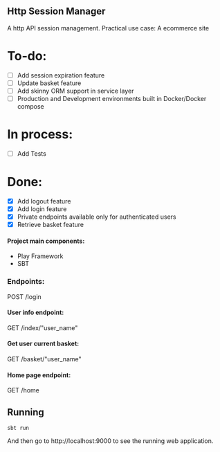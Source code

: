 
## Http Session Manager
A http API session management.
Practical use case: A ecommerce site


# To-do:
- [ ] Add session expiration feature
- [ ] Update basket feature
- [ ] Add skinny ORM support in service layer
- [ ] Production and Development environments built in Docker/Docker compose

# In process:
- [ ] Add Tests
# Done:
- [x] Add logout feature
- [x] Add login feature
- [x] Private endpoints available only for authenticated users
- [x] Retrieve basket feature

#### Project main components:
* Play Framework
* SBT

### Endpoints:
POST /login 

#### User info endpoint:

GET  /index/"user_name" 

#### Get user current basket:

GET  /basket/"user_name"


#### Home page endpoint:
GET  /home


## Running

```
sbt run
```

And then go to http://localhost:9000 to see the running web application.


